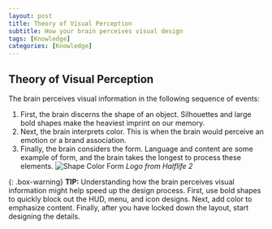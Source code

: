 ```yaml
---
layout: post
title: Theory of Visual Perception
subtitle: How your brain perceives visual design
tags: [Knowledge]
categories: [Knowledge]
---
```


## Theory of Visual Perception
The brain perceives visual information in the following sequence of events:
1.	First, the brain discerns the shape of an object. Silhouettes and large bold shapes make the heaviest imprint on our memory.
2.	Next, the brain interprets color. This is when the brain would perceive an emotion or a brand association. 
3.	Finally, the brain considers the form. Language and content are some example of form, and the brain takes the longest to process these elements.
![Shape Color Form](/privatebebo/img/Shape_Perception.png)
_Logo from Halflife 2_

{: .box-warning}
**TIP:** Understanding how the brain perceives visual information might help speed up the design process. First, use bold shapes to quickly block out the HUD, menu, and icon designs. Next, add color to emphasize content. Finally, after you have locked down the layout, start designing the details.

<br>
